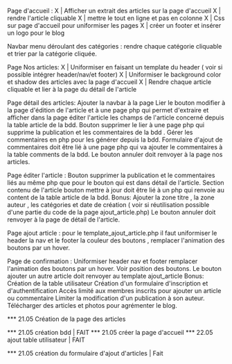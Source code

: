 <!-- A FAIRE -->
Page d'accueil :
X | Afficher un extrait des articles sur la page d'accueil
X | rendre l'article cliquable
X | mettre le tout en ligne et pas en colonne 
X | Css sur page d'accueil pour uniformiser les pages
X | créer un footer et insérer un logo pour le blog 

Navbar menu déroulant des catégories :
rendre chaque catégorie cliquable et trier  par la catégorie cliquée.

Page Nos articles: 
X | Uniformiser en faisant un template du header ( voir si possible intégrer header/nav/et footer)
X | Uniformiser le background color et shadow des articles avec la page d'accueil
X | Rendre chaque article cliquable et lier à la page du détail de l'article 

Page détail des articles:
Ajouter la navbar à la page 
Lier le bouton modifier à la page d'édition de l'article et à une page php qui permet d'extraire et afficher dans la page éditer l'article les champs de l'article concerné depuis la table article de la bdd.
Bouton supprimer le lier à une page php qui supprime la publication et les commentaires de la bdd .
Gérer les commentaires en php pour les générer depuis la bdd.
Formulaire d'ajout de commentaires doit être lié à une page php qui va ajouter le commentaires à la table comments de la bdd.
Le bouton annuler doit renvoyer à la page nos articles.

Page éditer l'article :
Bouton supprimer la publication  et le commentaires liés au même php que pour le bouton qui est dans détail de l'article.
Section contenu de l'article bouton mettre à jour doit être lié à un php qui renvoie au content de la table article de la bdd.
Bonus: Ajouter la zone titre , la zone auteur , les catégories et date de création ( voir si réutilisation possible d'une partie du code de la page ajout_article.php) 
Le bouton annuler doit renvoyer à la page de détail de l'article.

Page ajout article : pour le template_ajout_article.php il faut uniformiser le header la nav et le footer la couleur des boutons ,
 remplacer l'animation des boutons par un hover.

Page de confirmation :
Uniformiser header nav et footer remplacer l'animation des boutons par un hover.
Voir position des boutons.
Le bouton ajouter un autre article doit renvoyer au template ajout_article
Bonus: Création de la table utilisateur 
Création d'un formulaire d'inscription et d'authentification 
Accès limité aux membres inscrits pour ajouter un article ou commentaire
Limiter la modification d'un publication à son auteur.
Télécharger des articles et photos pour agrémenter le blog.


<!-- ALEXANDRE -->
*** 21.05 Création de la page des articles


<!-- BARBARA -->
*** 21.05 création bdd | FAIT
*** 21.05 créer la page d'accueil
*** 22.05 ajout table utilisateur | FAIT

<!-- ERWAN -->
*** 21.05 création du formulaire d'ajout d'articles | Fait


<!-- FLORIAN -->
